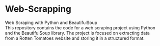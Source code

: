 # Web-Scrapping
Web Scraping with Python and BeautifulSoup  
This repository contains the code for a web scraping project using Python and the BeautifulSoup library. The project is focused on extracting data from a Rotten Tomatoes website and storing it in a structured format.
